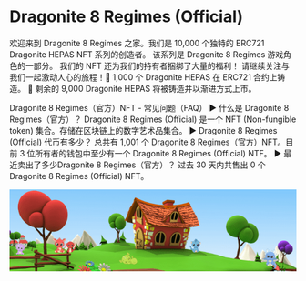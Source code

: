 # Dragonite 8 Regimes (Official)

欢迎来到 Dragonite 8 Regimes 之家。我们是 10,000 个独特的 ERC721 Dragonite HEPAS NFT 系列的创造者。 该系列是 Dragonite 8 Regimes 游戏角色的一部分。 我们的 NFT 还为我们的持有者捆绑了大量的福利！ 请继续关注与我们一起激动人心的旅程！🐲 1,000 个 Dragonite HEPAS 在 ERC721 合约上铸造。 🐲 剩余的 9,000 Dragonite HEPAS 将被铸造并以渐进方式上市。

Dragonite 8 Regimes（官方）NFT - 常见问题（FAQ）
▶ 什么是 Dragonite 8 Regimes（官方）？
Dragonite 8 Regimes (Official) 是一个 NFT (Non-fungible token) 集合。存储在区块链上的数字艺术品集合。
▶ Dragonite 8 Regimes (Official) 代币有多少？
总共有 1,001 个 Dragonite 8 Regimes（官方）NFT。目前 3 位所有者的钱包中至少有一个 Dragonite 8 Regimes (Official) NTF。
▶ 最近卖出了多少Dragonite 8 Regimes（官方）？
过去 30 天内共售出 0 个 Dragonite 8 Regimes (Official) NFT。

![NFT](unnamed.png)


